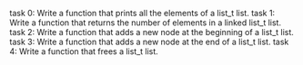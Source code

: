 task 0: Write a function that prints all the elements of a list_t list.
task 1: Write a function that returns the number of elements in a linked list_t list.
task 2: Write a function that adds a new node at the beginning of a list_t list.
task 3: Write a function that adds a new node at the end of a list_t list.
task 4: Write a function that frees a list_t list.
